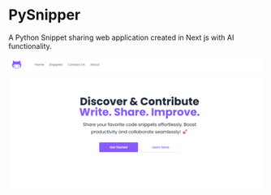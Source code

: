 # PySnipper 

A Python Snippet sharing web application created in Next js with AI functionality.

![alt text](images/image.png)